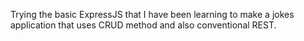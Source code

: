 Trying the basic ExpressJS that I have been learning to make a jokes application that uses CRUD method and also conventional REST.
